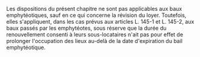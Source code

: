 Les dispositions du présent chapitre ne sont pas applicables aux baux emphytéotiques, sauf en ce qui concerne la révision du loyer. Toutefois, elles s'appliquent, dans les cas prévus aux articles L. 145-1 et L. 145-2, aux baux passés par les emphytéotes, sous réserve que la durée du renouvellement consenti à leurs sous-locataires n'ait pas pour effet de prolonger l'occupation des lieux au-delà de la date d'expiration du bail emphytéotique.

